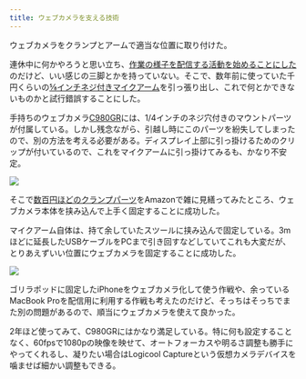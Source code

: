 ```yaml
---
title: ウェブカメラを支える技術
---
```

ウェブカメラをクランプとアームで適当な位置に取り付けた。

連休中に何かやろうと思い立ち、[作業の様子を配信する活動を始めることにした](https://www.youtube.com/channel/UC5s-KpSDGzxWPWNv94PnJHw)のだけど、いい感じの三脚とかを持っていない。そこで、数年前に使っていた千円くらいの[⅝インチネジ付きマイクアーム](https://www.amazon.co.jp/dp/B074T9CT1R)を引っ張り出し、これで何とかできないものかと試行錯誤することにした。

手持ちのウェブカメラ[C980GR](https://www.amazon.co.jp/dp/B086R71LGW)には、1/4インチのネジ穴付きのマウントパーツが付属している。しかし残念ながら、引越し時にこのパーツを紛失してしまったので、別の方法を考える必要がある。ディスプレイ上部に引っ掛けるためのクリップが付いているので、これをマイクアームに引っ掛けてみるも、かなり不安定。

![](https://lh3.googleusercontent.com/docs/ADP-6oE33lTWTZHLEZrKLAT2pim6x-fgGxZplaY6bCzEPa0K__cwEeiVCxvSTwJkR84BF4Pes9to3bpU7mPKjjAt9vRi3ilZYFFRLKu5hAET7BC1rG_eroEsPi4kEOcVH1myItAylumLl65sG_ARUoa5ba0081XN1ck01adpxnUIU7xFuoZ5KJ0hIvFpTKpQ-es-0CKa4RwCwXlVO6pbXNxAAPiBePt6__W_7J9VcezGNreAB24sp-DAB1CWTHiFnVrdQmMFZYQkcF3wnEHKbW3Kzvct2xuveprxAJlsyh_nl0_mmN0xDc8BLbVW0sGlbYQfhAwLWoGWahhbtXRv3oc1VH5t0jOgIXmBONsEkzygJH_2sSJ7Gs5w5Uw8SU1T6mWuadsoIKddyQdWW2_6ApF6fFNPrcY_wahmo7Uo2aVw70CYBU6-VtwXPVX4AZhCDE6c6kz-kiYir6U_ilnh8cIkfiHxVXrAJrph1eXtN05Og0KW-a9B0B4gNtccvmisB2cs-GKk5W52QcWYPETOvCWzKFMX93Zv_2XJ5DuAldZFC0fWOUfi_8Ped7icoBSy25OolAdHEHo3_s7xdHP6vRlpsBlwvjrAUrJtbSMaZm54y4EhljUJe5a6BYIhqMOkNZKeBsOal8zB0VD5tmilMtNtDS9FiaWTgM-0sQkWA10-Xiees4yh4aeYQ9KVM-_q03uxEYqXt8sgVc_ASewNGdD8t8fM6IyeVY09-VLDKCAezcTMX44tasywrRY7K6A4pSn3-AKmb8-xuCWTD_MuYdxY3_RNdrv288ow2lHf0ZqA2xkGT_8eplxrHw3N7Q8ehipdz5cSxFAcXJVyEzLjqV3YcVHBzu0Q9H8dWeQLHqCkoFMdK7ku4Q9M-QWqdRtstkfXqn_YxhK6OkzmjwCAyxm9ygh76IQjOio5MgSartNzutoLy00xrpT1TsWMs-xHkh2kGVkOVxcFZggq-Jclz_Qn2XPoiwmMUgA-Y-4W9_5lIJp3wBjP3Wb-y06P1osb7c8KGsXp9N1skf9NtRDa1_Wm0Mt5iKhmiXYDHdVOuupFqvfv40NaUaSGR51412uvQbO5s9_Mb-YA6uWbel7iRVcLjyJXIOpR_XO54yz0uzliAS5Qlac8EPUJDMoYYHZop34IycmeXlY9DhZ6qirismPPGwFHtyko_O9x6kiSIoiPaIP5ZUbhlvQhI0zXWUREoF8NnMLo_QZHcm7yukPJnuX-0a5oxHdpHeLkA8rTCB9BD2cLQaIA)

そこで[数百円ほどのクランプパーツ](https://www.amazon.co.jp/dp/B0832PFWCV)をAmazonで雑に見繕ってみたところ、ウェブカメラ本体を挟み込んで上手く固定することに成功した。

マイクアーム自体は、持て余していたスツールに挟み込んで固定している。3mほどに延長したUSBケーブルをPCまで引き回すなどしていてこれも大変だが、とりあえずいい位置にウェブカメラを固定することに成功した。

![](https://lh3.googleusercontent.com/docs/ADP-6oHV08EJpi4q3SY8Zyd5GZR9XDsMwjteWfVHTnNAqCyMw_DKrZOAjBcvsjO9ddA1unjuuh80oLOyCz-mmJMJPkwwXNAv9cAnDrrJs5JXB2qulSftR8dq4Aut5irMnhoS7tsT-l9r-35wBClrAIZ3ZAxJ_55tl5nmMSOV2HPEq_IjdySnPXL_TkN3OfOVrv8XNns54SOAzmIfnPH1mBx0e_E7kk-WnwEExlf83ydvMrIWr75JazJhbGAy-WqPCcxUaUOfl43zd3Bskf2n4-OIePm9YsYyFDCOC4sKzrrJOva6kPA_J6Og-KTQGTUX-dh_bx4ff9tFKr6DSrBwdSWpJK7qMN-WSKeLExQhc3Ev1xDkpkH1tnRar9tbmSOYdOVvmD6vYVbLHQACBmaghBU2yR-sL93mKe9vQS7H1AN9LKe0Fm2xTcay0xz0vInxlAsMj2fnuhUk7cFwKct-Fc8VLBwGncwwvz7yAs2Q2CW-LdzuGPLMeQSMnoClLFX7VJjzUy_0MhG2G28ZhcBFxrMEaMgEMmS1HHZyYKWl5USahHHbVuk9-udRfqDdYdvwX9tS95PaM7MU8zSaqFhcbrqRhDIZcXZ02jay_44q8PEnKl1MDQinQVS-mvCyrnKHJhcqhNCC_i-yjE1U1b2uZo5brByzw63xfIj1bKmIT04JknPa_yCuwqMfe19znrhAEJn7PICHWTsQ1C_YALmGUVj83t3xW5gzyAq-Ij7-gGsTiNU16kswuumu3tJ9QbLK1153o8FTjWShfW1vXL3TVcJrIDeEUDFRV5qMSmr0v-4Z4TI70QiIGCyRJIOQoCMy_KELV1VGgaIc_ccUPVv6mo6Ao7iEXsJxhPE1PjFpNE1XNtbolcpgtTfr7Ut5fP5S5O2YPcxjy98QohS4Q0jMfYgi8Ald4VMnB1gys5i8YXnxzgPl1d97JWonfCQeeuvoieKlJ9ecZ-oYmHBg6aIpf-ym2F70zwZzHTiCG-eOvXPeWPJnpwAGc_DMMvycaBeXwHLv3h9_GnKeddrjId6rFZs94f1X0Qvp5KphKf2sZ6bgDiDFbYMwurQ_R2PwrOm3elqsJ6wY1gSU-RbQDtO6RpQ4k-LdYF88vxu6ZE7RA7G6L3HPYisrs7H3qJlHX5Ho8FZBavpnOpR2dgUuUnrbJJ8Ebahk_eVetA_LMowLLKprHwdq8BSdZjSTgdgU4zB_84vJT1MT4jpfFS3ZW9jz07U5-pDBFaVhiPco-HDCpMpZAsEjp21s)

ゴリラポッドに固定したiPhoneをウェブカメラ化して使う作戦や、余っているMacBook Proを配信用に利用する作戦も考えたのだけど、そっちはそっちでまた別の問題があるので、順当にウェブカメラを使えて良かった。

2年ほど使ってみて、C980GRにはかなり満足している。特に何も設定することなく、60fpsで1080pの映像を映せて、オートフォーカスや明るさ調整も勝手にやってくれるし、凝りたい場合はLogicool Captureという仮想カメラデバイスを噛ませば細かい調整もできる。
